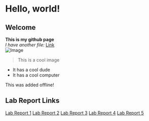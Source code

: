 # Hello, world!
## Welcome
**This is my github page**  
*I have another file:* [Link](https://kungryan.github.io/cse15l-lab-reports/cse15)  
![Image](https://c.tenor.com/Pm4S40MGsIQAAAAC/hacker-hackerman.gif)  
> This is a cool image
* It has a cool dude
* It has a cool computer

This was added offline!

## Lab Report Links  
[Lab Report 1](lab-report-1-week-2)
[Lab Report 2](lab-report-2-week-4)
[Lab Report 3](lab-report-3-week-6)
[Lab Report 4](lab-report-4-week-8)
[Lab Report 5](lab-report-5-week-10)
